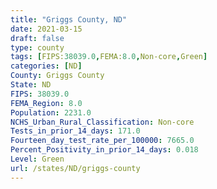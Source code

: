 ```yaml
---
title: "Griggs County, ND"
date: 2021-03-15
draft: false
type: county
tags: [FIPS:38039.0,FEMA:8.0,Non-core,Green]
categories: [ND]
County: Griggs County
State: ND
FIPS: 38039.0
FEMA_Region: 8.0
Population: 2231.0
NCHS_Urban_Rural_Classification: Non-core
Tests_in_prior_14_days: 171.0
Fourteen_day_test_rate_per_100000: 7665.0
Percent_Positivity_in_prior_14_days: 0.018
Level: Green
url: /states/ND/griggs-county
---
```



